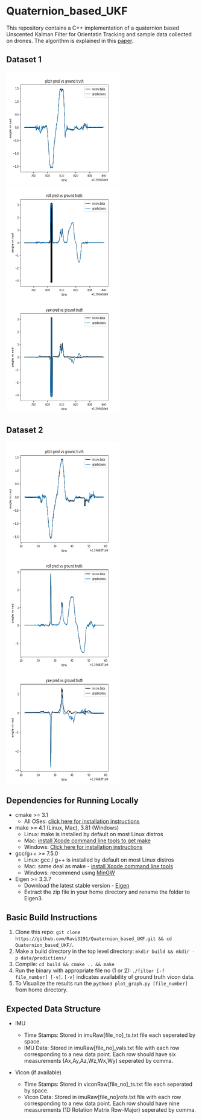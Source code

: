 # Quaternion_based_UKF
This repository contains a C++ implementation of a quaternion based Unscented Kalman Filter for Orientatin Tracking and sample data collected on drones. The algorithm is explained in this [paper](https://ieeexplore.ieee.org/document/1257247).

## Dataset 1
<img src="https://github.com/Ravi3191/Quaternion_based_UKF/blob/main/images/pitch_1.png?raw=true" width="300" height="300"> <img src="https://github.com/Ravi3191/Quaternion_based_UKF/blob/main/images/roll_1.png?raw=true" width="300" height="300"> <img src="https://github.com/Ravi3191/Quaternion_based_UKF/blob/main/images/yaw_1.png?raw=true" width="300" height="300">

## Dataset 2
<img src="https://github.com/Ravi3191/Quaternion_based_UKF/blob/main/images/pitch_2.png?raw=true" width="300" height="300"> <img src="https://github.com/Ravi3191/Quaternion_based_UKF/blob/main/images/roll_2.png?raw=true" width="300" height="300"> <img src="https://github.com/Ravi3191/Quaternion_based_UKF/blob/main/images/yaw_2.png?raw=true" width="300" height="300">


## Dependencies for Running Locally
* cmake >= 3.1
  * All OSes: [click here for installation instructions](https://cmake.org/install/)
* make >= 4.1 (Linux, Mac), 3.81 (Windows)
  * Linux: make is installed by default on most Linux distros
  * Mac: [install Xcode command line tools to get make](https://developer.apple.com/xcode/features/)
  * Windows: [Click here for installation instructions](http://gnuwin32.sourceforge.net/packages/make.htm)
* gcc/g++ >= 7.5.0
  * Linux: gcc / g++ is installed by default on most Linux distros
  * Mac: same deal as make - [install Xcode command line tools](https://developer.apple.com/xcode/features/)
  * Windows: recommend using [MinGW](http://www.mingw.org/)
* Eigen >= 3.3.7
  * Download the latest stable version - [Eigen](http://eigen.tuxfamily.org/index.php?title=Main_Page#Download)
  * Extract the zip file in your home directory and rename the folder to Eigen3.


## Basic Build Instructions
1. Clone this repo: `git clone https://github.com/Ravi3191/Quaternion_based_UKF.git && cd Quaternion_based_UKF/`.
2. Make a build directory in the top level directory: `mkdir build && mkdir -p data/predictions/`
3. Compile: `cd build && cmake .. && make`
4. Run the binary with appropriate file no (1 or 2): `./filter [-f file_number] [-v]`. `[-v]` indicates availability of ground truth vicon data. 
5. To Visualize the results run the `python3 plot_graph.py [file_number]` from home directory.

## Expected Data Structure
* IMU
  * Time Stamps: Stored in imuRaw[file_no]_ts.txt file each seperated by space.
  * IMU Data: Stored in imuRaw[file_no]_vals.txt file with each row corresponding to a new data point. Each row should have six measurements (Ax,Ay,Az,Wz,Wx,Wy) seperated by comma.

* Vicon (if available)
  * Time Stamps: Stored in viconRaw[file_no]_ts.txt file each seperated by space.
  * Vicon Data: Stored in imuRaw[file_no]_rots_.txt file with each row corresponding to a new data point. Each row should have nine measurements (1D Rotation Matrix Row-Major) seperated by comma.


